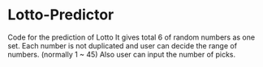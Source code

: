 # Lotto-Predictor
Code for the prediction of Lotto
It gives total 6 of random numbers as one set. Each number is not duplicated and user can decide the range of numbers. (normally 1 ~ 45)
Also user can input the number of picks.
